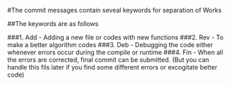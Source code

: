 #The commit messages contain seveal keywords for separation of Works

##The keywords are as follows

###1. Add - Adding a new file or codes with new functions
###2. Rev - To make a better algorithm codes
###3. Deb - Debugging the code either whenever errors occur during the compile or runtime
###4. Fin - When all the errors are corrected, final commit can be submitted. (But you can handle this fils later if you find some different errors or excogitate better code)
